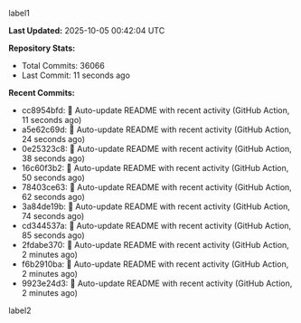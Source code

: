 
label1 
<!-- ACTIVITY_START -->
**Last Updated:** 2025-10-05 00:42:04 UTC

**Repository Stats:**
- Total Commits: 36066
- Last Commit: 11 seconds ago

**Recent Commits:**
- cc8954bfd: 🤖 Auto-update README with recent activity (GitHub Action, 11 seconds ago)
- a5e62c69d: 🤖 Auto-update README with recent activity (GitHub Action, 24 seconds ago)
- 0e25323c8: 🤖 Auto-update README with recent activity (GitHub Action, 38 seconds ago)
- 16c60f3b2: 🤖 Auto-update README with recent activity (GitHub Action, 50 seconds ago)
- 78403ce63: 🤖 Auto-update README with recent activity (GitHub Action, 62 seconds ago)
- 3a84de19b: 🤖 Auto-update README with recent activity (GitHub Action, 74 seconds ago)
- cd344537a: 🤖 Auto-update README with recent activity (GitHub Action, 85 seconds ago)
- 2fdabe370: 🤖 Auto-update README with recent activity (GitHub Action, 2 minutes ago)
- f6b2910ba: 🤖 Auto-update README with recent activity (GitHub Action, 2 minutes ago)
- 9923e24d3: 🤖 Auto-update README with recent activity (GitHub Action, 2 minutes ago)
<!-- ACTIVITY_END -->

label2
